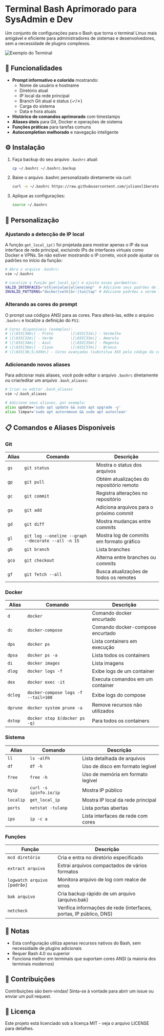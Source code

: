 # Terminal Bash Aprimorado para SysAdmin e Dev

Um conjunto de configurações para o Bash que torna o terminal Linux mais amigável e eficiente para administradores de sistemas e desenvolvedores, sem a necessidade de plugins complexos.

![Exemplo do Terminal](terminal1.png)

## 🚀 Funcionalidades

- **Prompt informativo e colorido** mostrando:
  - Nome de usuário e hostname
  - Diretório atual
  - IP local da rede principal
  - Branch Git atual e status (✓/✗)
  - Carga do sistema
  - Data e hora atuais
- **Histórico de comandos aprimorado** com timestamps
- **Aliases úteis** para Git, Docker e operações de sistema
- **Funções práticas** para tarefas comuns
- **Autocompletion melhorado** e navegação inteligente

## ⚙️ Instalação

1. Faça backup do seu arquivo `.bashrc` atual:
   ```bash
   cp ~/.bashrc ~/.bashrc.backup
   ```

2. Baixe o arquivo .bashrc personalizado diretamente via curl:
   ```bash
   curl -o ~/.bashrc https://raw.githubusercontent.com/julianol1berato/terminal-9level/main/.bashrc
   ```

3. Aplique as configurações:
   ```bash
   source ~/.bashrc
   ```

## 🔧 Personalização

### Ajustando a detecção de IP local

A função `get_local_ip()` foi projetada para mostrar apenas o IP da sua interface de rede principal, excluindo IPs de interfaces virtuais como Docker e VPNs. Se não estiver mostrando o IP correto, você pode ajustar os padrões no início da função:

```bash
# Abra o arquivo .bashrc:
vim ~/.bashrc

# Localize a função get_local_ip() e ajuste esses parâmetros:
VALID_INTERFACES="eth|en|wlan|wl|eno|enp"  # Adicione seus padrões de interfaces válidas
INVALID_PATTERNS="docker|veth|br-|tun|tap" # Adicione padrões a serem ignorados
```

### Alterando as cores do prompt

O prompt usa códigos ANSI para as cores. Para alterá-las, edite o arquivo `.bashrc` e localize a definição do `PS1`:

```bash
# Cores disponíveis (exemplos):
# \[\033[30m\] - Preto        \[\033[31m\] - Vermelho
# \[\033[32m\] - Verde        \[\033[33m\] - Amarelo
# \[\033[34m\] - Azul         \[\033[35m\] - Magenta
# \[\033[36m\] - Ciano        \[\033[37m\] - Branco
# \[\033[38;5;XXXm\] - Cores avançadas (substitua XXX pelo código da cor, 0-255)
```

### Adicionando novos aliases

Para adicionar mais aliases, você pode editar o arquivo `.bashrc` diretamente ou criar/editar um arquivo `.bash_aliases`:

```bash
# Criar ou editar .bash_aliases
vim ~/.bash_aliases

# Adicione seus aliases, por exemplo:
alias update='sudo apt update && sudo apt upgrade -y'
alias limpar='sudo apt autoremove && sudo apt autoclean'
```

## 📋 Comandos e Aliases Disponíveis

### Git

| Alias | Comando | Descrição |
|-------|---------|-----------|
| `gs`  | `git status` | Mostra o status dos arquivos |
| `gp`  | `git pull` | Obtém atualizações do repositório remoto |
| `gc`  | `git commit` | Registra alterações no repositório |
| `ga`  | `git add` | Adiciona arquivos para o próximo commit |
| `gd`  | `git diff` | Mostra mudanças entre commits |
| `gl`  | `git log --oneline --graph --decorate --all -n 15` | Mostra log de commits em formato gráfico |
| `gb`  | `git branch` | Lista branches |
| `gco` | `git checkout` | Alterna entre branches ou commits |
| `gf`  | `git fetch --all` | Busca atualizações de todos os remotes |

### Docker

| Alias | Comando | Descrição |
|-------|---------|-----------|
| `d`   | `docker` | Comando docker encurtado |
| `dc`  | `docker-compose` | Comando docker-compose encurtado |
| `dps` | `docker ps` | Lista containers em execução |
| `dpsa`| `docker ps -a` | Lista todos os containers |
| `di`  | `docker images` | Lista imagens |
| `dlog`| `docker logs -f` | Exibe logs de um container |
| `dex` | `docker exec -it` | Executa comandos em um container |
| `dclog` | `docker-compose logs -f --tail=100` | Exibe logs do compose |
| `dprune` | `docker system prune -a` | Remove recursos não utilizados |
| `dstop` | `docker stop $(docker ps -q)` | Para todos os containers |

### Sistema

| Alias | Comando | Descrição |
|-------|---------|-----------|
| `ll`  | `ls -alFh` | Lista detalhada de arquivos |
| `df`  | `df -h` | Uso de disco em formato legível |
| `free`| `free -h` | Uso de memória em formato legível |
| `myip`| `curl -s ipinfo.io/ip` | Mostra IP público |
| `localip` | `get_local_ip` | Mostra IP local da rede principal |
| `ports` | `netstat -tulanp` | Lista portas abertas |
| `ips` | `ip -c a` | Lista interfaces de rede com cores |

### Funções

| Função | Descrição |
|--------|-----------|
| `mcd diretório` | Cria e entra no diretório especificado |
| `extract arquivo` | Extrai arquivos compactados de vários formatos |
| `logwatch arquivo [padrão]` | Monitora arquivo de log com realce de erros |
| `bak arquivo` | Cria backup rápido de um arquivo (arquivo.bak) |
| `netcheck` | Verifica informações de rede (interfaces, portas, IP público, DNS) |

## 📝 Notas

- Esta configuração utiliza apenas recursos nativos do Bash, sem necessidade de plugins adicionais
- Requer Bash 4.0 ou superior
- Funciona melhor em terminais que suportam cores ANSI (a maioria dos terminais modernos)

## 🤝 Contribuições

Contribuições são bem-vindas! Sinta-se à vontade para abrir um issue ou enviar um pull request.

## 📜 Licença

Este projeto está licenciado sob a licença MIT - veja o arquivo LICENSE para detalhes.
